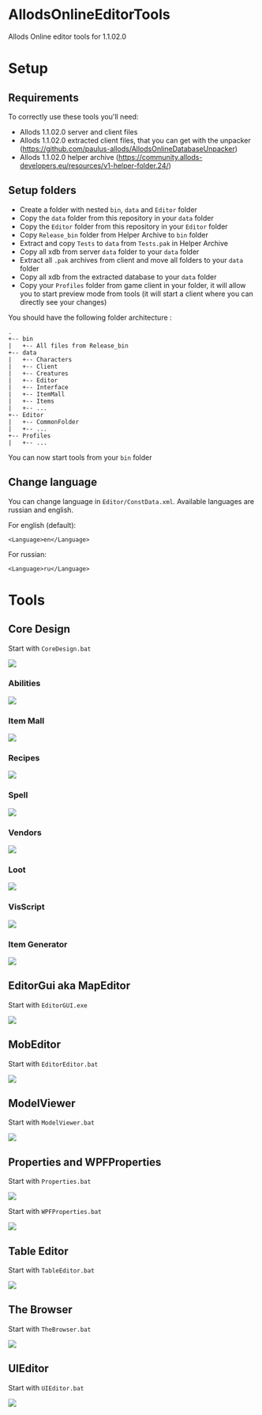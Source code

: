 # AllodsOnlineEditorTools
Allods Online editor tools for 1.1.02.0



# Setup

## Requirements

To correctly use these tools you'll need:

- Allods 1.1.02.0 server and client files
- Allods 1.1.02.0 extracted client files, that you can get with the unpacker (https://github.com/paulus-allods/AllodsOnlineDatabaseUnpacker)
- Allods 1.1.02.0 helper archive (https://community.allods-developers.eu/resources/v1-helper-folder.24/)

## Setup folders

- Create a folder with nested `bin`, `data` and `Editor` folder
- Copy the `data` folder from this repository in your `data` folder
- Copy the `Editor` folder from this repository in your `Editor` folder
- Copy `Release_bin` folder from Helper Archive to `bin` folder
- Extract and copy `Tests` to `data` from `Tests.pak` in Helper Archive
- Copy all xdb from server `data` folder to your `data` folder
- Extract all `.pak` archives from client and move all folders to your `data` folder
- Copy all xdb from the extracted database to your `data` folder
- Copy your `Profiles` folder from game client in your folder, it will allow you to start preview mode from tools (it will start a client where you can directly see your changes)


You should have the following folder architecture :

```
.
+-- bin
|   +-- All files from Release_bin
+-- data
|   +-- Characters
|   +-- Client
|   +-- Creatures
|   +-- Editor
|   +-- Interface
|   +-- ItemMall
|   +-- Items
|   +-- ...
+-- Editor
|   +-- CommonFolder
|   +-- ...
+-- Profiles
|   +-- ...
```

You can now start tools from your `bin` folder

## Change language

You can change language in `Editor/ConstData.xml`. Available languages are russian and english.

For english (default): 

```
<Language>en</Language>
```

For russian:

```
<Language>ru</Language>
```

# Tools

## Core Design

Start with `CoreDesign.bat`

![](img/CoreDesign.JPG)

### Abilities

![](img/CoreDesign-Ability.JPG)

### Item Mall

![](img/CoreDesign-ItemMall.JPG)

### Recipes

![](img/CoreDesign-Recipe.JPG)

### Spell

![](img/CoreDesign-Spell.JPG)

### Vendors

![](img/CoreDesign-Vendors.JPG)

### Loot

![](img/CoreDesign-Loot.JPG)

### VisScript

![](img/Core-VisScript.JPG)

### Item Generator

![](img/CoreDesign-ItemGenerator.JPG)

## EditorGui aka MapEditor

Start with `EditorGUI.exe`

![](img/EditorGUI.JPG)

## MobEditor

Start with `EditorEditor.bat`

![](img/MobEditor.JPG)

## ModelViewer

Start with `ModelViewer.bat`

![](img/ModelViewer.JPG)

## Properties and WPFProperties

Start with `Properties.bat`

![](img/Properties.JPG)

Start with `WPFProperties.bat`

![](img/WPFProperties.JPG)

## Table Editor

Start with `TableEditor.bat`

![](img/TableEditor.JPG)

## The Browser

Start with `TheBrowser.bat`

![](img/TheBrowser.JPG)

## UIEditor

Start with `UIEditor.bat`

![](img/UIEditor.JPG)
